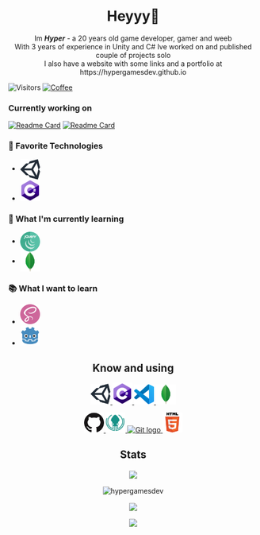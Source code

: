<h1 align="center">Heyyy💚</h1>
<p align="center">Im <b><i>Hyper</i></b> - a 20 years old game developer, gamer and weeb
<br>
With 3 years of experience in Unity and C#
Ive worked on and published couple of projects solo
<br>
I also have a website with some links and a portfolio at https://hypergamesdev.github.io</p>

![Visitors](https://komarev.com/ghpvc/?username=HyperGamesDev) [![Coffee](https://badgen.net/badge/Buy%20Me/A%20Coffee/purple?icon=kofi)](https://www.buymeacoffee.com/hypergamesdev) 

### Currently working on
[![Readme Card](https://github-readme-stats.vercel.app/api/pin/?username=hypergamesdev&repo=chromabounce&theme=cobalt)](https://github.com/hypergamesdev/ChromaBounce)
[![Readme Card](https://github-readme-stats.vercel.app/api/pin/?username=hypergamesdev&repo=sss222&theme=cobalt)](https://github.com/hypergamesdev/sss222)
<!--[![Readme Card](https://github-readme-stats.vercel.app/api/pin/?username=HyperLemonStudios&repo=rusty-ropes&theme=cobalt)](https://github.com/HyperLemonStudios/rusty-ropes)!-->
<!--[![Readme Card](https://github-readme-stats.vercel.app/api/pin/?username=hypergamesdev&repo=glitchout&theme=cobalt)](https://github.com/hypergamesdev/glitchout)!-->
<!--[![Readme Card](https://github-readme-stats.vercel.app/api/pin/?username=HyperLemonStudios&repo=iTower&theme=cobalt)](https://github.com/HyperLemonStudios/iTower)!-->


### 🌟 Favorite Technologies
  *  <a title="Unity" href="http://unity.com/"> <img width="40" align="center" src="assets/img/unity.png" alt="Unity logo" /> </a>
  *  <a title="CSharp" href="https://docs.microsoft.com/pl-pl/dotnet/csharp/"> <img width="40" src="assets/img/csharp.png" alt="CSharp logo"/> </a>

### 📖 What I'm currently learning
  * <a title="JS & JQuery" href="https://www.jquery.com/"> <img width="40" align="center" src="assets/img/jquery.png" alt="JQuery logo" /> </a>
  * <a title="MongoDB" href="https://www.mongodb.com/"> <img width="40" align="center" src="assets/img/mongodb.png" alt="MongoDB logo" /> </a>

### 📚 What I want to learn
  * <a title="CSS & SASS" href="https://sass-lang.com/"> <img width="40" src="assets/img/sass.png" alt="SASS logo" /> </a>
  * <a title="Godot" href="https://godotengine.org/"> <img width="40" src="assets/img/godot.png" alt="Godot logo" /> </a>


<h2 align="center">Know and using</h2>
<p align="center">
  <a title="Unity" href="http://unity.com/">
    <img width="40" src="assets/img/unity.png" alt="Unity logo" />
  </a>
  <a title="CSharp" href="https://docs.microsoft.com/pl-pl/dotnet/csharp/">
    <img width="40" src="assets/img/csharp.png" alt="CSharp logo"/>
  </a>
  <a title="Visual-studio-code" href="https://code.visualstudio.com/">
    <img width="40" src="https://raw.githubusercontent.com/github/explore/master/topics/visual-studio-code/visual-studio-code.png" alt="Visual-studio-code's logo" />
  </a>
  <a title="MongoDB" href="https://www.mongodb.com/">
    <img width="40" src="assets/img/mongodb.png" alt="MongoDB logo" />
  </a>
</p>
  
<p align="center">
  <a title="GitHub" href="https://github.com">
    <img width="40" src="https://raw.githubusercontent.com/github/explore/master/topics/github/github.png" alt="GitHub's logo" />
  </a>
  <a title="GitKraken" href="https://gitkraken.com">
    <img width="40" src="assets/img/gitkraken.png" alt="GitKraken logo" />
  </a>
  <a title="Git" href="https://git-scm.com/">
    <img width="40" src="https://www.vectorlogo.zone/logos/git-scm/git-scm-icon.svg" alt="Git logo" />
  </a>
  <a title="HTML" href="https://www.w3.org/html/">
      <img width="40" src="https://raw.githubusercontent.com/github/explore/master/topics/html/html.png" alt="HTML logo" />
  </a>
</p>

<h2 align="center">Stats</h2>
<p align="center">
  <img align="center" src="https://github-readme-stats.vercel.app/api?username=HyperGamesDev&count_private=true&show_icons=true&theme=cobalt" />
</p>
<p align="center"><img align="center" src="https://github-readme-streak-stats.herokuapp.com/?user=HyperGamesDev&theme=cobalt" alt="hypergamesdev" /></p>
<p align="center">
  <img align="center" src="https://github-readme-stats.vercel.app/api/wakatime?username=HyperGamesDev&theme=cobalt" />
</p>
<p align="center">
  <img align="center" src="https://github-readme-stats.vercel.app/api/top-langs/?username=HyperGamesDev&layout=compact&theme=cobalt&v=2?exclude_repo=HyperGamesDev" />
</p>
